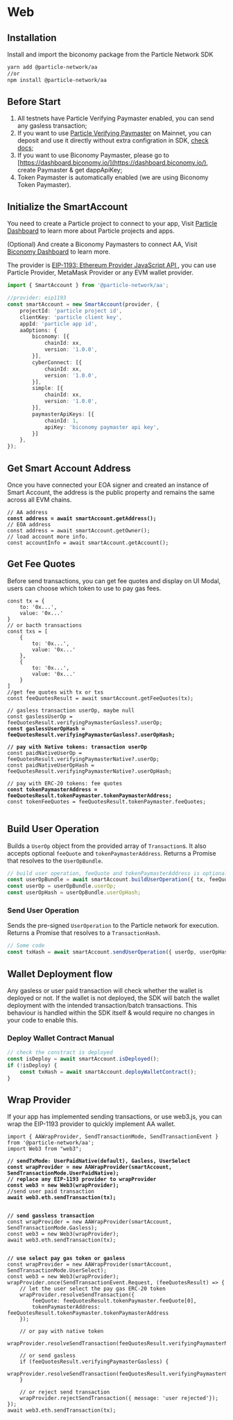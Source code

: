 # Web

## Installation[​](https://docs.walletconnect.com/1.0/#getting-started) <a href="#getting-started" id="getting-started"></a>

Install and import the biconomy package from the Particle Network SDK

```sh
yarn add @particle-network/aa
//or
npm install @particle-network/aa
```

## Before Start

1. All testnets have Particle Verifying Paymaster enabled, you can send any gasless transaction;
2. If you want to use [Particle Verifying Paymaster](paymaster.md) on Mainnet, you can deposit and use it directly without extra configration in SDK, [check docs](paymaster.md);
3. If you want to use Biconomy Paymaster, please go to [https://dashboard.biconomy.io/](https://dashboard.biconomy.io/), create Paymaster & get dappApiKey;
4. Token Paymaster is automatically enabled (we are using Biconomy Token Paymaster).

## Initialize the SmartAccount

You need to create a Particle project to connect to your app, Visit [Particle Dashboard](../../getting-started/dashboard/) to learn more about Particle projects and apps.

(Optional) And create a Biconomy Paymasters to connect AA, Visit [Biconomy Dashboard](https://dashboard.biconomy.io/) to learn more.

The provider is [EIP-1193: Ethereum Provider JavaScript API ](https://eips.ethereum.org/EIPS/eip-1193), you can use Particle Provider, MetaMask Provider or any EVM wallet provider.

```typescript
import { SmartAccount } from '@particle-network/aa';

//provider: eip1193
const smartAccount = new SmartAccount(provider, {
    projectId: 'particle project id',
    clientKey: 'particle client key',
    appId: 'particle app id',
    aaOptions: {
        biconomy: [{
            chainId: xx,
            version: '1.0.0',
        }],
        cyberConnect: [{
            chainId: xx,
            version: '1.0.0',
        }],
        simple: [{
            chainId: xx,
            version: '1.0.0',
        }],
        paymasterApiKeys: [{
            chainId: 1,
            apiKey: 'biconomy paymaster api key',
        }]
    },
});
```

## Get Smart Account Address

Once you have connected your EOA signer and created an instance of Smart Account, the address is the public property and remains the same across all EVM chains.

<pre class="language-typescript"><code class="lang-typescript">// AA address
<strong>const address = await smartAccount.getAddress();
</strong>// EOA address
const address = await smartAccount.getOwner();
// load account more info.
const accountInfo = await smartAccount.getAccount();
</code></pre>

## Get Fee Quotes

Before send transactions, you can get fee quotes and display on UI Modal, users can choose which token to use to pay gas fees.

<pre class="language-typescript"><code class="lang-typescript">const tx = {
    to: '0x...',
    value: '0x...'
}
// or bacth transactions
const txs = [
    {
        to: '0x...',
        value: '0x...'
    },
    {
        to: '0x...',
        value: '0x...'
    }
]
//get fee quotes with tx or txs
const feeQuotesResult = await smartAccount.getFeeQuotes(tx);

// gasless transaction userOp, maybe null
const gaslessUserOp = feeQuotesResult.verifyingPaymasterGasless?.userOp;
<strong>const gaslessUserOpHash = feeQuotesResult.verifyingPaymasterGasless?.userOpHash;
</strong>
<strong>// pay with Native tokens: transaction userOp
</strong>const paidNativeUserOp = feeQuotesResult.verifyingPaymasterNative?.userOp;
const paidNativeUserOpHash = feeQuotesResult.verifyingPaymasterNative?.userOpHash;

// pay with ERC-20 tokens: fee quotes
<strong>const tokenPaymasterAddress = feeQuotesResult.tokenPaymaster.tokenPaymasterAddress;
</strong>const tokenFeeQuotes = feeQuotesResult.tokenPaymaster.feeQuotes;

</code></pre>

## Build User Operation

Builds a `UserOp` object from the provided array of `Transaction`s. It also accepts optional `feeQuote` and `tokenPaymasterAddress`. Returns a Promise that resolves to the `UserOpBundle`.

```typescript
// build user operation, feeQuote and tokenPaymasterAddress is optional.
const userOpBundle = await smartAccount.buildUserOperation({ tx, feeQuote, tokenPaymasterAddress })
const userOp = userOpBundle.userOp;
const userOpHash = userOpBundle.userOpHash;

```

### Send User Operation

Sends the pre-signed `UserOperation` to the Particle network for execution. Returns a Promise that resolves to a `TransactionHash`.

```typescript
// Some code
const txHash = await smartAccount.sendUserOperation({ userOp, userOpHash });
```

## Wallet Deployment flow

Any gasless or user paid transaction will check whether the wallet is deployed or not. If the wallet is not deployed, the SDK will batch the wallet deployment with the intended transaction/batch transactions. This behaviour is handled within the SDK itself & would require no changes in your code to enable this.

### Deploy Wallet Contract Manual

```typescript
// check the constract is deployed
const isDeploy = await smartAccount.isDeployed();
if (!isDeploy) {
    const txHash = await smartAccount.deployWalletContract();
}
```

## Wrap Provider

If your app has implemented sending transactions, or use web3.js, you can wrap the EIP-1193 provider to quickly implement AA wallet.

<pre class="language-typescript"><code class="lang-typescript">import { AAWrapProvider, SendTransactionMode, SendTransactionEvent } from '@particle-network/aa';
import Web3 from "web3";

<strong>// sendTxMode: UserPaidNative(default), Gasless, UserSelect
</strong><strong>const wrapProvider = new AAWrapProvider(smartAccount, SendTransactionMode.UserPaidNative);
</strong><strong>// replace any EIP-1193 provider to wrapProvider
</strong><strong>const web3 = new Web3(wrapProvider);
</strong>//send user paid transaction
<strong>await web3.eth.sendTransaction(tx);
</strong>

<strong>// send gassless transaction
</strong>const wrapProvider = new AAWrapProvider(smartAccount, SendTransactionMode.Gasless);
const web3 = new Web3(wrapProvider);
await web3.eth.sendTransaction(tx);


<strong>// use select pay gas token or gasless
</strong>const wrapProvider = new AAWrapProvider(smartAccount, SendTransactionMode.UserSelect);
const web3 = new Web3(wrapProvider);
wrapProvider.once(SendTransactionEvent.Request, (feeQuotesResult) => {
    // let the user select the pay gas ERC-20 token
    wrapProvider.resolveSendTransaction({
        feeQuote: feeQuotesResult.tokenPaymaster.feeQuote[0],
        tokenPaymasterAddress: feeQuotesResult.tokenPaymaster.tokenPaymasterAddress
    });
    
    // or pay with native token
    wrapProvider.resolveSendTransaction(feeQuotesResult.verifyingPaymasterNative);
    
    // or send gasless
    if (feeQuotesResult.verifyingPaymasterGasless) {
        wrapProvider.resolveSendTransaction(feeQuotesResult.verifyingPaymasterGasless);
    }
      
    // or reject send transaction
    wrapProvider.rejectSendTransaction({ message: 'user rejected'});
});
await web3.eth.sendTransaction(tx);

</code></pre>
